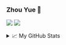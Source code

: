 ### Zhou Yue 👋

![](https://img.shields.io/badge/Major-EE-609926?style=flat&logo=ABB%20RobotStudio&logoColor=ffffff)
![](https://img.shields.io/badge/Use-Python-0076ab?style=flat&logo=Python&logoColor=ffffff)


<details>
<summary>📈 My GitHub Stats</summary>

<p align="center"> <img src="https://github-readme-stats.vercel.app/api?username=zytx121&show_icons=true&theme=gotham" alt="zytx121" />




